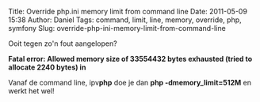 Title: Override php.ini memory limit from command line
Date: 2011-05-09 15:38
Author: Daniel
Tags: command, limit, line, memory, override, php, symfony
Slug: override-php-ini-memory-limit-from-command-line

Ooit tegen zo'n fout aangelopen?

**Fatal error: Allowed memory size of 33554432 bytes exhausted (tried to
allocate 2240 bytes) in**

Vanaf de command line, ipv**php** doe je dan **php
-dmemory\_limit=512M** en werkt het wel!
